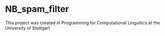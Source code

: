 # NB_spam_filter
This project was created in Programming for Computational Linguitics at the University of Stuttgart
